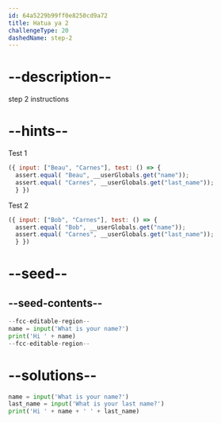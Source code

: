 ```yaml
---
id: 64a5229b99ff0e8250cd9a72
title: Hatua ya 2
challengeType: 20
dashedName: step-2
---
```


# --description--

step 2 instructions

# --hints--

Test 1

```js
({ input: ["Beau", "Carnes"], test: () => {
  assert.equal( "Beau", __userGlobals.get("name"));
  assert.equal( "Carnes", __userGlobals.get("last_name"));
  } })
```

Test 2

```js
({ input: ["Bob", "Carnes"], test: () => {
  assert.equal( "Bob", __userGlobals.get("name"));
  assert.equal( "Carnes", __userGlobals.get("last_name"));
  } })
```


# --seed--

## --seed-contents--

```py
--fcc-editable-region--
name = input('What is your name?')
print('Hi ' + name)
--fcc-editable-region--
```

# --solutions--

```py
name = input('What is your name?')
last_name = input('What is your last name?')
print('Hi ' + name + ' ' + last_name)
```

